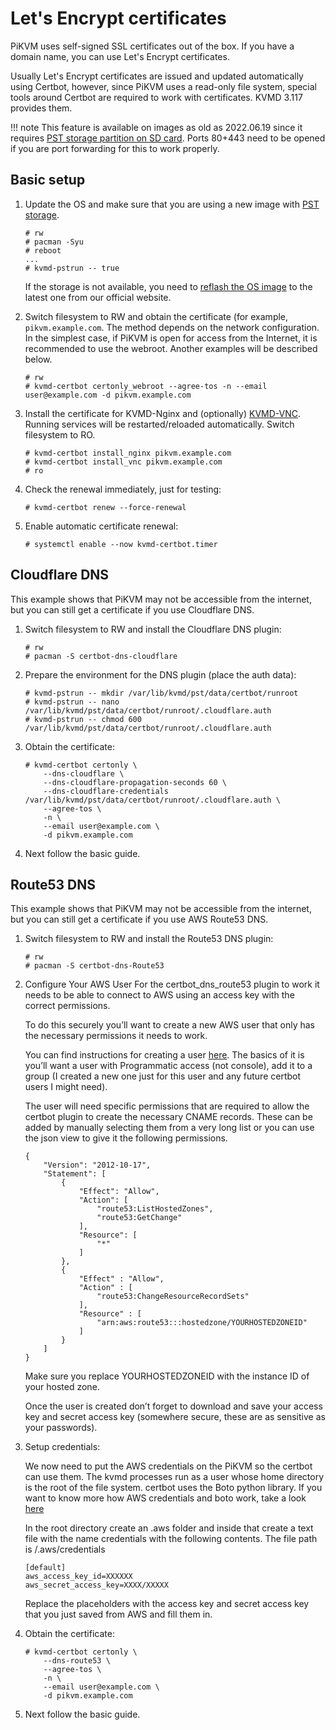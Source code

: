 # Let's Encrypt certificates

PiKVM uses self-signed SSL certificates out of the box. If you have a domain name, you can use Let's Encrypt certificates.

Usually Let's Encrypt certificates are issued and updated automatically using Certbot, however, since PiKVM uses a read-only
file system, special tools around Certbot are required to work with certificates. KVMD 3.117 provides them.

!!! note
    This feature is available on images as old as 2022.06.19 since it requires [PST storage partition on SD card](pst.md).
    Ports 80+443 need to be opened if you are port forwarding for this to work properly.


## Basic setup

1. Update the OS and make sure that you are using a new image with [PST storage](pst.md).
   ```
   # rw
   # pacman -Syu
   # reboot
   ...
   # kvmd-pstrun -- true
   ```
   If the storage is not available, you need to [reflash the OS image](flashing_os.md) to the latest one from our official website.

2. Switch filesystem to RW and obtain the certificate (for example, `pikvm.example.com`. The method depends on the network configuration. In the simplest case, if PiKVM is open for access from the Internet, it is recommended to use the webroot. Another examples will be described below.
   ```
   # rw
   # kvmd-certbot certonly_webroot --agree-tos -n --email user@example.com -d pikvm.example.com
   ```

3. Install the certificate for KVMD-Nginx and (optionally) [KVMD-VNC](vnc.md). Running services will be restarted/reloaded automatically. Switch filesystem to RO.
   ```
   # kvmd-certbot install_nginx pikvm.example.com
   # kvmd-certbot install_vnc pikvm.example.com
   # ro
   ```

4. Check the renewal immediately, just for testing:
   ```
   # kvmd-certbot renew --force-renewal
   ```

5. Enable automatic certificate renewal:
   ```
   # systemctl enable --now kvmd-certbot.timer
   ```

## Cloudflare DNS

This example shows that PiKVM may not be accessible from the internet, but you can still get a certificate if you use Cloudflare DNS.

1. Switch filesystem to RW and install the Cloudflare DNS plugin:
   ```
   # rw
   # pacman -S certbot-dns-cloudflare
   ```

2. Prepare the environment for the DNS plugin (place the auth data):
   ```
   # kvmd-pstrun -- mkdir /var/lib/kvmd/pst/data/certbot/runroot
   # kvmd-pstrun -- nano /var/lib/kvmd/pst/data/certbot/runroot/.cloudflare.auth
   # kvmd-pstrun -- chmod 600 /var/lib/kvmd/pst/data/certbot/runroot/.cloudflare.auth
   ```

3. Obtain the certificate:
   ```
   # kvmd-certbot certonly \
       --dns-cloudflare \
       --dns-cloudflare-propagation-seconds 60 \
       --dns-cloudflare-credentials /var/lib/kvmd/pst/data/certbot/runroot/.cloudflare.auth \
       --agree-tos \
       -n \
       --email user@example.com \
       -d pikvm.example.com
   ```

4. Next follow the basic guide.


## Route53 DNS

This example shows that PiKVM may not be accessible from the internet, but you can still get a certificate if you use AWS Route53 DNS.

1. Switch filesystem to RW and install the Route53 DNS plugin:
   ```
   # rw
   # pacman -S certbot-dns-Route53
   ```

2. Configure Your AWS User
    For the certbot_dns_route53 plugin to work it needs to be able to connect to AWS using an access key with the correct permissions.

    To do this securely you’ll want to create a new AWS user that only has the necessary permissions it needs to work.

    You can find instructions for creating a user [here](https://docs.aws.amazon.com/IAM/latest/UserGuide/id_users_create.html#id_users_create_console). The basics of it is you’ll want a user with Programmatic access (not console), add it to a group (I created a new one just for this user and any future certbot users I might need).

    The user will need specific permissions that are required to allow the certbot plugin to create the necessary CNAME records. These can be added by manually selecting them from a very long list or you can use the json view to give it the following permissions.

    ```
    {
        "Version": "2012-10-17",
        "Statement": [
            {
                "Effect": "Allow",
                "Action": [
                    "route53:ListHostedZones",
                    "route53:GetChange"
                ],
                "Resource": [
                    "*"
                ]
            },
            {
                "Effect" : "Allow",
                "Action" : [
                    "route53:ChangeResourceRecordSets"
                ],
                "Resource" : [
                    "arn:aws:route53:::hostedzone/YOURHOSTEDZONEID"
                ]
            }
        ]
    }
    ```
    Make sure you replace YOURHOSTEDZONEID with the instance ID of your hosted zone.

    Once the user is created don’t forget to download and save your access key and secret access key (somewhere secure, these are as sensitive as your passwords).

3. Setup credentials:

    We now need to put the AWS credentials on the PiKVM so the certbot can use them. The kvmd processes run as a user whose home directory is the root of the file system. certbot uses the Boto python library. If you want to know more how AWS credentials and boto work, take a look [here](https://boto3.amazonaws.com/v1/documentation/api/latest/guide/credentials.html)

    In the root directory create an .aws folder and inside that create a text file with the name credentials with the following contents.
    The file path is /.aws/credentials

    ```
    [default]
    aws_access_key_id=XXXXXX
    aws_secret_access_key=XXXX/XXXXX
    ```
    
    Replace the placeholders with the access key and secret access key that you just saved from AWS and fill them in.

4. Obtain the certificate:
   ```
   # kvmd-certbot certonly \
       --dns-route53 \
       --agree-tos \
       -n \
       --email user@example.com \
       -d pikvm.example.com
   ```

4. Next follow the basic guide.

